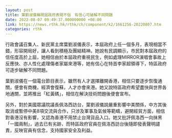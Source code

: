 ```yaml
---
layout: post
title: 葉劉淑儀稱現屆政府表現不俗　有信心可破解不同問題
date: 2022-08-07 09:49:37.000000000 +08:00
link: https://news.rthk.hk/rthk/ch/component/k2/1661256-20220807.htm
categories: rthk
---
```


行政會議召集人、新民黨主席葉劉淑儀表示，本屆政府上任一個多月，表現相當不錯，形容開局好，讓人看到積極及團結精神。她說有民調顯示，市民對本屆政府的信任度高於上屆，她相信由於本屆政府重視民生，例如處理MIRROR演唱會事故上反應快、亦人性化處理傷者家屬來港等，她有信心在特首李家超領導下，特區政府可逐步破解不同問題。

葉劉淑儀在一個電台節目表示，雖然有人才選擇離開香港，相信只要逐步恢復通關，便會有商機，經濟會復蘇，人才亦會來港。她又說特區政府希望盡快與世界各地通關，並將推出「紅黃碼」，相信在解決技術問題後便會宣布。

另外，對於美國眾議院議長佩洛西訪台，葉劉淑儀說嚴重影響中美關係，中方其後取消或暫停中美8項交流與合作，只涉及軍事及氣候等範疇，避開經貿方面，相信對香港沒有影響，又認為香港不用禁止台灣貨品入口。她又批評佩洛西一向抹黑「一國兩制」，過去已有劣跡，而特區政府官員在佩洛西訪台後隨即發表聲明譴責，反映官員有信念，支持國家安全及利益。
